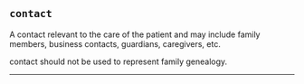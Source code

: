 ## `contact`

A contact relevant to the care of the patient and may include family members, business contacts, guardians, caregivers, etc.

contact should not be used to represent family genealogy.

---
